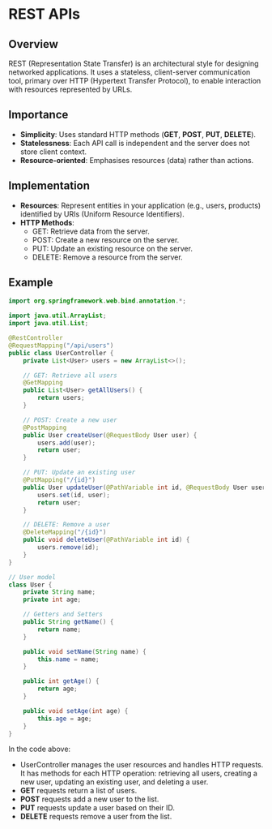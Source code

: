 # REST APIs

## Overview
REST (Representation State Transfer) is an architectural style for designing networked applications.
It uses a stateless, client-server communication tool, primary over HTTP (Hypertext Transfer Protocol), to enable interaction with resources represented by URLs.

## Importance
- **Simplicity**: Uses standard HTTP methods (**GET**, **POST**, **PUT**, **DELETE**).
- **Statelessness**: Each API call is independent and the server does not store client context.
- **Resource-oriented**: Emphasises resources (data) rather than actions.

## Implementation
- **Resources**: Represent entities in your application (e.g., users, products) identified by URIs (Uniform Resource Identifiers). 
- **HTTP Methods**:
  - GET: Retrieve data from the server.
  - POST: Create a new resource on the server.
  - PUT: Update an existing resource on the server.
  - DELETE: Remove a resource from the server.

## Example
```java
import org.springframework.web.bind.annotation.*;

import java.util.ArrayList;
import java.util.List;

@RestController
@RequestMapping("/api/users")
public class UserController {
    private List<User> users = new ArrayList<>();

    // GET: Retrieve all users
    @GetMapping
    public List<User> getAllUsers() {
        return users;
    }

    // POST: Create a new user
    @PostMapping
    public User createUser(@RequestBody User user) {
        users.add(user);
        return user;
    }

    // PUT: Update an existing user
    @PutMapping("/{id}")
    public User updateUser(@PathVariable int id, @RequestBody User user) {
        users.set(id, user);
        return user;
    }

    // DELETE: Remove a user
    @DeleteMapping("/{id}")
    public void deleteUser(@PathVariable int id) {
        users.remove(id);
    }
}

// User model
class User {
    private String name;
    private int age;

    // Getters and Setters
    public String getName() {
        return name;
    }

    public void setName(String name) {
        this.name = name;
    }

    public int getAge() {
        return age;
    }

    public void setAge(int age) {
        this.age = age;
    }
}
```
In the code above:
- UserController manages the user resources and handles HTTP requests. It has methods for each HTTP operation: retrieving all users, creating a new user, updating an existing user, and deleting a user. 
- **GET** requests return a list of users.
- **POST** requests add a new user to the list.
- **PUT** requests update a user based on their ID.
- **DELETE** requests remove a user from the list.
